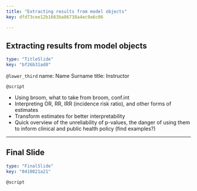 ```yaml
---
title: "Extracting results from model objects"
key: dfd73cee12b1663ba86738a4ec9a6c06

---
```

## Extracting results from model objects

```yaml
type: "TitleSlide"
key: "bf26b31ad8"
```

`@lower_third`
name: Name Surname
title: Instructor


`@script`

- Using broom, what to take from broom, conf.int
- Interpreting OR, RR, IRR (incidence risk ratio), and other forms of estimates
- Transform estimates for better interpretability
- Quick overview of the unreliability of p-values, the danger of using them to
inform clinical and public health policy (find examples?)

---
## Final Slide

```yaml
type: "FinalSlide"
key: "0410821a21"
```

`@script`


